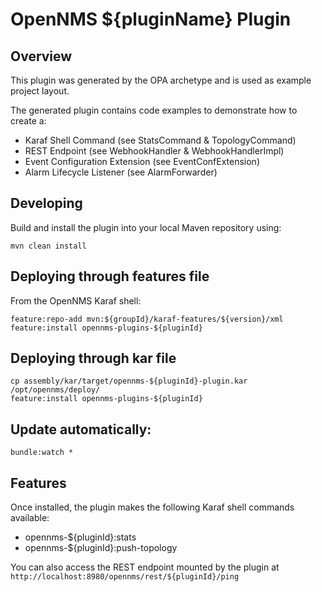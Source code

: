 # OpenNMS ${pluginName} Plugin

## Overview

This plugin was generated by the OPA archetype and is used as example project layout.

The generated plugin contains code examples to demonstrate how to create a:
* Karaf Shell Command (see StatsCommand & TopologyCommand)
* REST Endpoint (see WebhookHandler & WebhookHandlerImpl)
* Event Configuration Extension (see EventConfExtension)
* Alarm Lifecycle Listener (see AlarmForwarder)

## Developing


Build and install the plugin into your local Maven repository using:

```
mvn clean install
```

## Deploying through features file

From the OpenNMS Karaf shell:
```
feature:repo-add mvn:${groupId}/karaf-features/${version}/xml
feature:install opennms-plugins-${pluginId}
```

## Deploying through kar file

```
cp assembly/kar/target/opennms-${pluginId}-plugin.kar /opt/opennms/deploy/
feature:install opennms-plugins-${pluginId}
```

## Update automatically:
```
bundle:watch *
```

## Features

Once installed, the plugin makes the following Karaf shell commands available:
* opennms-${pluginId}:stats
* opennms-${pluginId}:push-topology

You can also access the REST endpoint mounted by the plugin at `http://localhost:8980/opennms/rest/${pluginId}/ping`
